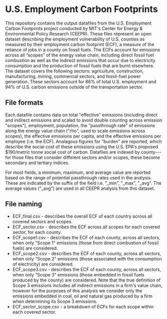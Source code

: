 # U.S. Employment Carbon Footprints
This repository contains the output datafiles from the U.S. Employment Carbon Footprints project conducted by MIT's Center for Energy & Environmental Policy Research (CEEPR). These files represent an open dataset describing the employment vulnerability of U.S. counties as measured by their employment carbon footprint (ECF), a measure of the reliance of jobs in a county on fossil fuels. The ECFs account for emissions across all “scopes” of the energy value chain, including direct fossil fuel combustion as well as the indirect emissions that occur due to electricity consumption and the production of fossil fuels that are burnt elsewhere. The dataset covers the following sectors: agriculture, construction, manufacturing, mining, commercial sectors, and fossil-fuel power generation. These sectors account for 86% of total U.S. employment and 94% of U.S. carbon emissions outside of the transportation sector. 

## File formats
Each datafile contains data on total "effective" emissions (including direct and indirect emissions and scaled to avoid double counting across emission "scopes"), employment, population, the "passthrough rate" of emissions along the energy value chain ("rho", used to scale emissions across scopes), the effective emissions per capita, and the effective emissions per employee (i.e. the ECF). Analagous figures for "burden" are reported, which describe the social cost of these emissions using the U.S. EPA's proposed $190/metric tonne social cost of carbon. Datafiles are indexed by county---for those files that consider different sectors and/or scopes, these become secondary and tertiary indices. 

For most fields, a minimum, maximum, and average value are reported based on the range of potential passthrough rates used in the analysis. These are indicated by the suffix of the field i.e. "_min", "_max", "_avg". The average values ("_avg") are used in all CEEPR analysis from this dataset.

## File naming
- ECF_final.csv - describes the overall ECF of each country across all covered sectors and scopes.
- ECF_sector.csv - describes the ECF across all scopes for each covered sector, for each county.
- ECF_scope1.csv - describes the ECF of each county, across all sectors, when only "Scope 1" emissions (those from direct combustion of fossil fuels) are considered.
- ECF_scope2.csv - describes the ECF of each county, across all sectors, when only "Scope 2" emissions (those associated with the consumption of electricity) are considered.
- ECF_scope3.csv - describes the ECF of each county, across all sectors, when only "Scope 3" emissions (those embedded in fossil fuels produced by the county) are considered. Note that the true definition of Scope 3 emissions includes all indirect emissions in a firm's value chain, however for the purposes of this analysis we consider only the emissions embedded in coal, oil and natural gas produced by a firm when determining its Scope 3 emissions.
- ECF_sector_scope.csv - a breakdown of ECFs for each scope within each covered sector.
